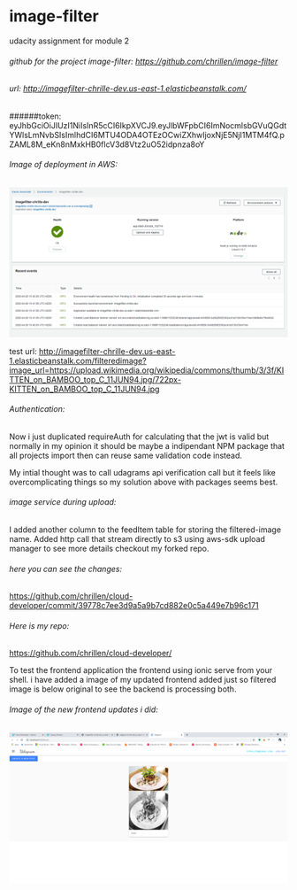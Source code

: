 # image-filter
udacity assignment for module 2

###### github for the project image-filter: https://github.com/chrillen/image-filter

###### url: http://imagefilter-chrille-dev.us-east-1.elasticbeanstalk.com/

######token: eyJhbGciOiJIUzI1NiIsInR5cCI6IkpXVCJ9.eyJlbWFpbCI6ImNocmlsbGVuQGdtYWlsLmNvbSIsImlhdCI6MTU4ODA4OTEzOCwiZXhwIjoxNjE5NjI1MTM4fQ.pZAML8M_eKn8nMxkHB0flcV3d8Vtz2uO52idpnza8oY

###### Image of deployment in AWS:
![image of deployment](https://github.com/chrillen/image-filter/blob/master/deployment_screenshots/imagefilter-deployed-elastic-beanstalk.png)

test url: http://imagefilter-chrille-dev.us-east-1.elasticbeanstalk.com/filteredimage?image_url=https://upload.wikimedia.org/wikipedia/commons/thumb/3/3f/KITTEN_on_BAMBOO_top_C_11JUN94.jpg/722px-KITTEN_on_BAMBOO_top_C_11JUN94.jpg

###### Authentication:
Now i just duplicated requireAuth for calculating that the jwt is valid but normally in my opinion it should be maybe a indipendant NPM package that all projects import then can reuse same validation code instead.

My intial thought was to call udagrams api verification call but it feels like overcomplicating things so my solution above with packages seems best.

###### image service during upload:
I added another column to the feedItem table for storing the filtered-image name.
Added http call that stream directly to s3 using aws-sdk upload manager to see more details checkout my forked repo.

###### here you can see the changes:
https://github.com/chrillen/cloud-developer/commit/39778c7ee3d9a5a9b7cd882e0c5a449e7b96c171

###### Here is my repo:
https://github.com/chrillen/cloud-developer/


To test the frontend application the frontend using ionic serve from your shell.
i have added a image of my updated frontend added just so filtered image is below original to see the backend is processing both.

###### Image of the new frontend updates i did:
![image of new frontend](https://github.com/chrillen/image-filter/blob/master/deployment_screenshots/image-of-updated-frontend.PNG)

